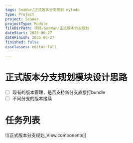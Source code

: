 ```yaml
---
tags: SeaWar/正式版本分支规划 mytodo
type: Project
project: SeaWar
projectType: Module
fileDirPath: 项目/SeaWar/正式版本分支规划
dateStart: 2025-06-27
dateFinish: 2025-06-27
finished: false
cssclasses: editor-full

---
```


# 正式版本分支规划模块设计思路
 - [ ] 现有的版本管理，是否支持新分支直接打bundle
 - [ ] 不同分支的版本接续
 
# 任务列表
![[正式版本分支规划_View.components]]


